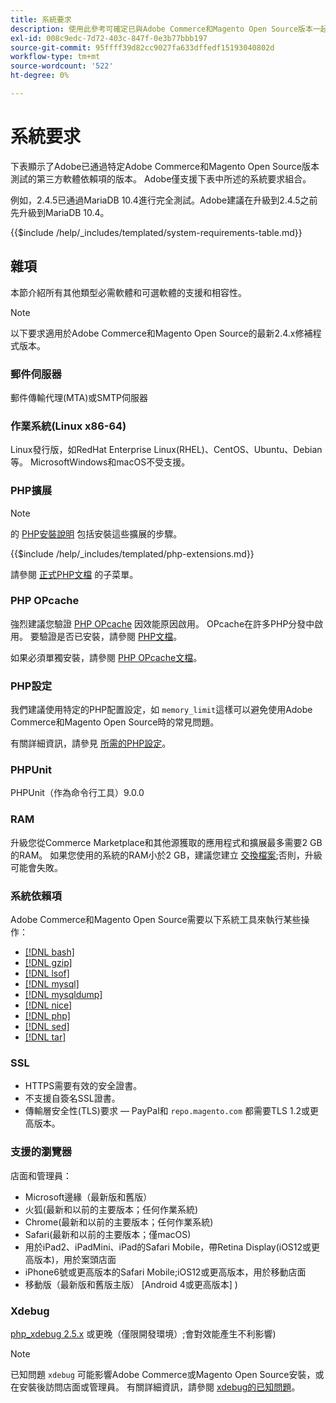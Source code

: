 ```yaml
---
title: 系統要求
description: 使用此參考可確定已與Adobe Commerce和Magento Open Source版本一起測試的所需軟體依賴項。
exl-id: 008c9edc-7d72-403c-847f-0e3b77bbb197
source-git-commit: 95ffff39d82cc9027fa633dffedf15193040802d
workflow-type: tm+mt
source-wordcount: '522'
ht-degree: 0%

---
```


# 系統要求

下表顯示了Adobe已通過特定Adobe Commerce和Magento Open Source版本測試的第三方軟體依賴項的版本。 Adobe僅支援下表中所述的系統要求組合。

例如，2.4.5已通過MariaDB 10.4進行完全測試。Adobe建議在升級到2.4.5之前先升級到MariaDB 10.4。

{{$include /help/_includes/templated/system-requirements-table.md}}

## 雜項

本節介紹所有其他類型必需軟體和可選軟體的支援和相容性。

>[!NOTE]
>
>以下要求適用於Adobe Commerce和Magento Open Source的最新2.4.x修補程式版本。

### 郵件伺服器

郵件傳輸代理(MTA)或SMTP伺服器

### 作業系統(Linux x86-64)

Linux發行版，如RedHat Enterprise Linux(RHEL)、CentOS、Ubuntu、Debian等。 MicrosoftWindows和macOS不受支援。

### PHP擴展

>[!NOTE]
>
>的 [PHP安裝說明](prerequisites/php-settings.md) 包括安裝這些擴展的步驟。

{{$include /help/_includes/templated/php-extensions.md}}

請參閱 [正式PHP文檔](https://php.net/manual/en/extensions.php) 的子菜單。

### PHP OPcache

強烈建議您驗證 [PHP OPcache](https://php.net/manual/en/intro.opcache.php) 因效能原因啟用。 OPcache在許多PHP分發中啟用。 要驗證是否已安裝，請參閱 [PHP文檔](prerequisites/php-settings.md)。

如果必須單獨安裝，請參閱 [PHP OPcache文檔](https://php.net/manual/en/opcache.setup.php)。

### PHP設定

我們建議使用特定的PHP配置設定，如 `memory_limit`這樣可以避免使用Adobe Commerce和Magento Open Source時的常見問題。

有關詳細資訊，請參見 [所需的PHP設定](prerequisites/php-settings.md)。

### PHPUnit

PHPUnit（作為命令行工具）9.0.0

### RAM

升級您從Commerce Marketplace和其他源獲取的應用程式和擴展最多需要2 GB的RAM。 如果您使用的系統的RAM小於2 GB，建議您建立 [交換檔案](https://support.magento.com/hc/en-us/articles/360032980432);否則，升級可能會失敗。

### 系統依賴項

Adobe Commerce和Magento Open Source需要以下系統工具來執行某些操作：

- [[!DNL bash]](https://www.gnu.org/software/bash/)
- [[!DNL gzip]](https://www.gzip.org/)
- [[!DNL lsof]](https://linux.die.net/man/8/lsof)
- [[!DNL mysql]](https://www.mysql.com/)
- [[!DNL mysqldump]](https://dev.mysql.com/doc/refman/8.0/en/mysqldump.html)
- [[!DNL nice]](https://linux.die.net/man/1/nice)
- [[!DNL php]](https://www.php.net/)
- [[!DNL sed]](https://www.gnu.org/software/sed/manual/sed.html)
- [[!DNL tar]](https://linux.die.net/man/1/tar)

### SSL

- HTTPS需要有效的安全證書。
- 不支援自簽名SSL證書。
- 傳輸層安全性(TLS)要求 — PayPal和 `repo.magento.com` 都需要TLS 1.2或更高版本。

### 支援的瀏覽器

店面和管理員：

- Microsoft邊緣（最新版和舊版）
- 火狐(最新和以前的主要版本；任何作業系統)
- Chrome(最新和以前的主要版本；任何作業系統)
- Safari(最新和以前的主要版本；僅macOS)
- 用於iPad2、iPadMini、iPad的Safari Mobile，帶Retina Display(iOS12或更高版本)，用於案頭店面
- iPhone6號或更高版本的Safari Mobile;iOS12或更高版本，用於移動店面
- 移動版（最新版和舊版主版） [Android 4或更高版本] )

### Xdebug

[php_xdebug 2.5.x](https://xdebug.org/download) 或更晚（僅限開發環境）;會對效能產生不利影響)

>[!NOTE]
>
>已知問題 `xdebug` 可能影響Adobe Commerce或Magento Open Source安裝，或在安裝後訪問店面或管理員。 有關詳細資訊，請參閱 [xdebug的已知問題](https://support.magento.com/hc/en-us/articles/360034242212)。
